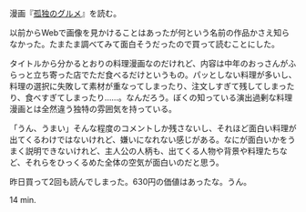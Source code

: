 漫画『[孤独のグルメ](http://amazon.jp/o/ASIN/459402856X/bouzuya-22)』を読む。

以前からWebで画像を見かけることはあったが何という名前の作品かさえ知らなかった。たまたま調べてみて面白そうだったので買って読むことにした。

タイトルから分かるとおりの料理漫画なのだけれど、内容は中年のおっさんがふらっと立ち寄った店でただ食べるだけというもの。パッとしない料理が多いし、料理の選択に失敗して素材が重なってしまったり、注文しすぎて残してしまったり、食べすぎてしまったり……。なんだろう。ぼくの知っている演出過剰な料理漫画とは全然違う独特の雰囲気を持っている。

「うん、うまい」そんな程度のコメントしか残さないし、それほど面白い料理が出てくるわけではないけれど、嫌いになれない感じがある。なにが面白いかをうまく説明できないけれど、主人公の人柄も、出てくる人物や背景や料理たちなど、それらをひっくるめた全体の空気が面白いのだと思う。

昨日買って2回も読んでしまった。630円の価値はあったな。うん。

14 min.

